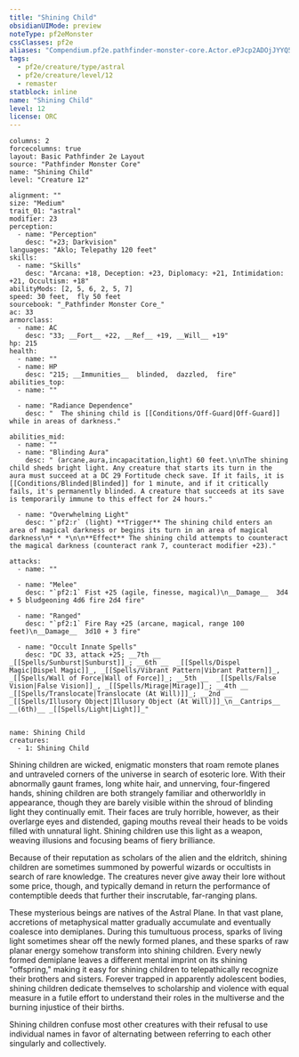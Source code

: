 ```yaml
---
title: "Shining Child"
obsidianUIMode: preview
noteType: pf2eMonster
cssClasses: pf2e
aliases: "Compendium.pf2e.pathfinder-monster-core.Actor.ePJcp2ADOjJYYQ5Q" 
tags:
  - pf2e/creature/type/astral
  - pf2e/creature/level/12
  - remaster
statblock: inline
name: "Shining Child"
level: 12
license: ORC
---
```


```statblock
columns: 2
forcecolumns: true
layout: Basic Pathfinder 2e Layout
source: "Pathfinder Monster Core"
name: "Shining Child"
level: "Creature 12"

alignment: ""
size: "Medium"
trait_01: "astral"
modifier: 23
perception:
  - name: "Perception"
    desc: "+23; Darkvision"
languages: "Aklo; Telepathy 120 feet"
skills:
  - name: "Skills"
    desc: "Arcana: +18, Deception: +23, Diplomacy: +21, Intimidation: +21, Occultism: +18"
abilityMods: [2, 5, 6, 2, 5, 7]
speed: 30 feet,  fly 50 feet
sourcebook: "_Pathfinder Monster Core_"
ac: 33
armorclass:
  - name: AC
    desc: "33; __Fort__ +22, __Ref__ +19, __Will__ +19"
hp: 215
health:
  - name: ""
  - name: HP
    desc: "215; __Immunities__  blinded,  dazzled,  fire"
abilities_top:
  - name: ""

  - name: "Radiance Dependence"
    desc: "  The shining child is [[Conditions/Off-Guard|Off-Guard]] while in areas of darkness."

abilities_mid:
  - name: ""
  - name: "Blinding Aura"
    desc: " (arcane,aura,incapacitation,light) 60 feet.\n\nThe shining child sheds bright light. Any creature that starts its turn in the aura must succeed at a DC 29 Fortitude check save. If it fails, it is [[Conditions/Blinded|Blinded]] for 1 minute, and if it critically fails, it's permanently blinded. A creature that succeeds at its save is temporarily immune to this effect for 24 hours."

  - name: "Overwhelming Light"
    desc: "`pf2:r` (light) **Trigger** The shining child enters an area of magical darkness or begins its turn in an area of magical darkness\n* * *\n\n**Effect** The shining child attempts to counteract the magical darkness (counteract rank 7, counteract modifier +23)."

attacks:
  - name: ""

  - name: "Melee"
    desc: "`pf2:1` Fist +25 (agile, finesse, magical)\n__Damage__  3d4 + 5 bludgeoning 4d6 fire 2d4 fire"

  - name: "Ranged"
    desc: "`pf2:1` Fire Ray +25 (arcane, magical, range 100 feet)\n__Damage__  3d10 + 3 fire"

  - name: "Occult Innate Spells"
    desc: "DC 33, attack +25; __7th __  _[[Spells/Sunburst|Sunburst]]_; __6th __  _[[Spells/Dispel Magic|Dispel Magic]]_, _[[Spells/Vibrant Pattern|Vibrant Pattern]]_, _[[Spells/Wall of Force|Wall of Force]]_; __5th __  _[[Spells/False Vision|False Vision]]_, _[[Spells/Mirage|Mirage]]_; __4th __  _[[Spells/Translocate|Translocate (At Will)]]_; __2nd __  _[[Spells/Illusory Object|Illusory Object (At Will)]]_\n__Cantrips__  __(6th)__ _[[Spells/Light|Light]]_"
 
```

```encounter-table
name: Shining Child
creatures:
  - 1: Shining Child
```



Shining children are wicked, enigmatic monsters that roam remote planes and untraveled corners of the universe in search of esoteric lore. With their abnormally gaunt frames, long white hair, and unnerving, four-fingered hands, shining children are both strangely familiar and otherworldly in appearance, though they are barely visible within the shroud of blinding light they continually emit. Their faces are truly horrible, however, as their overlarge eyes and distended, gaping mouths reveal their heads to be voids filled with unnatural light. Shining children use this light as a weapon, weaving illusions and focusing beams of fiery brilliance.

Because of their reputation as scholars of the alien and the eldritch, shining children are sometimes summoned by powerful wizards or occultists in search of rare knowledge. The creatures never give away their lore without some price, though, and typically demand in return the performance of contemptible deeds that further their inscrutable, far-ranging plans.

These mysterious beings are natives of the Astral Plane. In that vast plane, accretions of metaphysical matter gradually accumulate and eventually coalesce into demiplanes. During this tumultuous process, sparks of living light sometimes shear off the newly formed planes, and these sparks of raw planar energy somehow transform into shining children. Every newly formed demiplane leaves a different mental imprint on its shining "offspring," making it easy for shining children to telepathically recognize their brothers and sisters. Forever trapped in apparently adolescent bodies, shining children dedicate themselves to scholarship and violence with equal measure in a futile effort to understand their roles in the multiverse and the burning injustice of their births.

Shining children confuse most other creatures with their refusal to use individual names in favor of alternating between referring to each other singularly and collectively.
